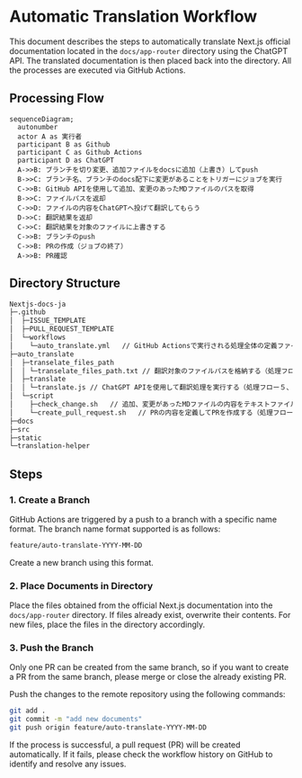 # Automatic Translation Workflow

This document describes the steps to automatically translate Next.js official documentation located in the `docs/app-router` directory using the ChatGPT API. The translated documentation is then placed back into the directory. All the processes are executed via GitHub Actions.

## Processing Flow

```mermaid
sequenceDiagram;
  autonumber
  actor A as 実行者
  participant B as Github
  participant C as Github Actions
  participant D as ChatGPT
  A->>B: ブランチを切り変更、追加ファイルをdocsに追加（上書き）してpush
  B->>C: ブランチ名、ブランチのdocs配下に変更があることをトリガーにジョブを実行
  C->>B: GitHub APIを使用して追加、変更のあったMDファイルのパスを取得
  B->>C: ファイルパスを返却
  C->>D: ファイルの内容をChatGPTへ投げて翻訳してもらう
  D->>C: 翻訳結果を返却
  C->>C: 翻訳結果を対象のファイルに上書きする
  C->>B: ブランチのpush
  C->>B: PRの作成（ジョブの終了）
  A->>B: PR確認
```

## Directory Structure

```bash
Nextjs-docs-ja
├─.github
│  ├─ISSUE_TEMPLATE
│  ├─PULL_REQUEST_TEMPLATE
│  └─workflows
│    └─auto_translate.yml   // GitHub Actionsで実行される処理全体の定義ファイル
├─auto_translate
│  ├─transelate_files_path
│  │ └─transelate_files_path.txt // 翻訳対象のファイルパスを格納する（処理フロー３、４に該当）
│  ├─translate
│  │ └─translate.js // ChatGPT APIを使用して翻訳処理を実行する（処理フロー５、６に該当）
│  └─script
│    ├─check_change.sh   // 追加、変更があったMDファイルの内容をテキストファイルとしてフォルダに格納（処理フロー３、４に該当）
│    └─create_pull_request.sh   // PRの内容を定義してPRを作成する（処理フロー９に該当）
├─docs
├─src
├─static
└─translation-helper
```

## Steps

### 1. Create a Branch

GitHub Actions are triggered by a push to a branch with a specific name format. The branch name format supported is as follows:

```bash
feature/auto-translate-YYYY-MM-DD
```

Create a new branch using this format.

### 2. Place Documents in Directory

Place the files obtained from the official Next.js documentation into the `docs/app-router` directory. If files already exist, overwrite their contents. For new files, place the files in the directory accordingly.

### 3. Push the Branch

Only one PR can be created from the same branch, so if you want to create a PR from the same branch, please merge or close the already existing PR.

Push the changes to the remote repository using the following commands:

```sh
git add .
git commit -m "add new documents"
git push origin feature/auto-translate-YYYY-MM-DD
```

If the process is successful, a pull request (PR) will be created automatically. If it fails, please check the workflow history on GitHub to identify and resolve any issues.

